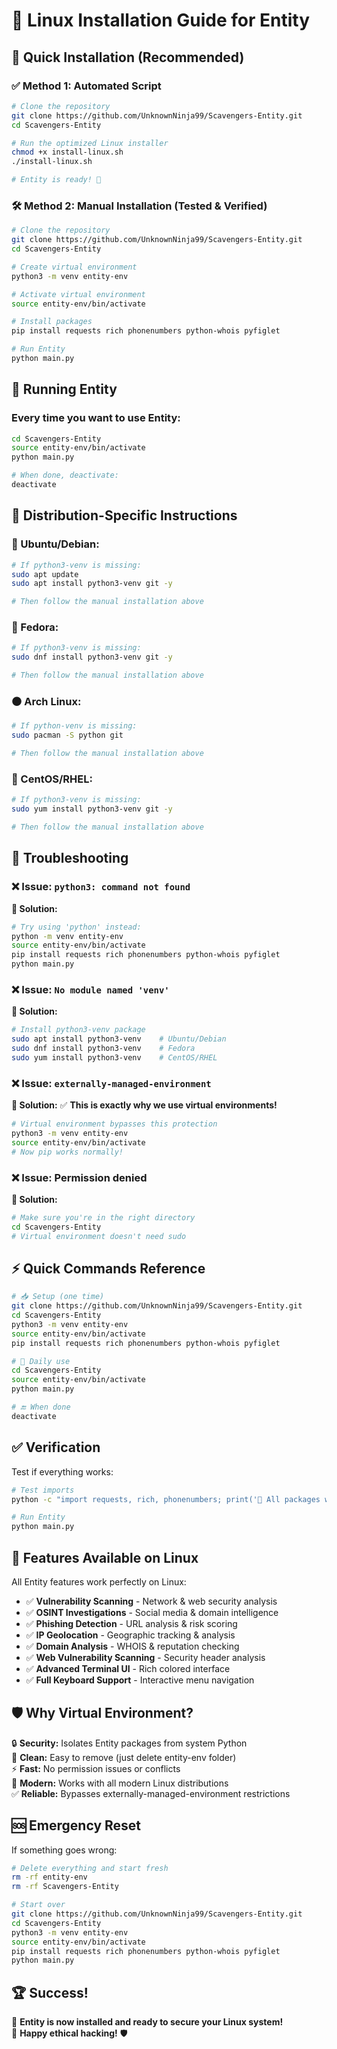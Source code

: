 # 🐧 Linux Installation Guide for Entity

## 🚀 **Quick Installation (Recommended)**

### **✅ Method 1: Automated Script**
```bash
# Clone the repository
git clone https://github.com/UnknownNinja99/Scavengers-Entity.git
cd Scavengers-Entity

# Run the optimized Linux installer
chmod +x install-linux.sh
./install-linux.sh

# Entity is ready! 🎉
```

### **🛠️ Method 2: Manual Installation (Tested & Verified)**
```bash
# Clone the repository
git clone https://github.com/UnknownNinja99/Scavengers-Entity.git
cd Scavengers-Entity

# Create virtual environment
python3 -m venv entity-env

# Activate virtual environment
source entity-env/bin/activate

# Install packages
pip install requests rich phonenumbers python-whois pyfiglet

# Run Entity
python main.py
```

## 🎯 **Running Entity**

### **Every time you want to use Entity:**
```bash
cd Scavengers-Entity
source entity-env/bin/activate
python main.py

# When done, deactivate:
deactivate
```

## 🎨 **Distribution-Specific Instructions**

### **🔶 Ubuntu/Debian:**
```bash
# If python3-venv is missing:
sudo apt update
sudo apt install python3-venv git -y

# Then follow the manual installation above
```

### **🔷 Fedora:**
```bash
# If python3-venv is missing:
sudo dnf install python3-venv git -y

# Then follow the manual installation above
```

### **⚫ Arch Linux:**
```bash
# If python-venv is missing:
sudo pacman -S python git

# Then follow the manual installation above
```

### **🔴 CentOS/RHEL:**
```bash
# If python3-venv is missing:
sudo yum install python3-venv git -y

# Then follow the manual installation above
```

## 🔧 **Troubleshooting**

### **❌ Issue: `python3: command not found`**
**🔧 Solution:**
```bash
# Try using 'python' instead:
python -m venv entity-env
source entity-env/bin/activate
pip install requests rich phonenumbers python-whois pyfiglet
python main.py
```

### **❌ Issue: `No module named 'venv'`**
**🔧 Solution:**
```bash
# Install python3-venv package
sudo apt install python3-venv    # Ubuntu/Debian
sudo dnf install python3-venv    # Fedora  
sudo yum install python3-venv    # CentOS/RHEL
```

### **❌ Issue: `externally-managed-environment`**
**🔧 Solution:** ✅ **This is exactly why we use virtual environments!**
```bash
# Virtual environment bypasses this protection
python3 -m venv entity-env
source entity-env/bin/activate
# Now pip works normally!
```

### **❌ Issue: Permission denied**
**🔧 Solution:**
```bash
# Make sure you're in the right directory
cd Scavengers-Entity
# Virtual environment doesn't need sudo
```

## ⚡ **Quick Commands Reference**

```bash
# 📥 Setup (one time)
git clone https://github.com/UnknownNinja99/Scavengers-Entity.git
cd Scavengers-Entity
python3 -m venv entity-env
source entity-env/bin/activate
pip install requests rich phonenumbers python-whois pyfiglet

# 🚀 Daily use
cd Scavengers-Entity
source entity-env/bin/activate
python main.py

# 🔚 When done
deactivate
```

## ✅ **Verification**

Test if everything works:
```bash
# Test imports
python -c "import requests, rich, phonenumbers; print('🎉 All packages working!')"

# Run Entity
python main.py
```

## 🎯 **Features Available on Linux**

All Entity features work perfectly on Linux:
- ✅ **Vulnerability Scanning** - Network & web security analysis
- ✅ **OSINT Investigations** - Social media & domain intelligence  
- ✅ **Phishing Detection** - URL analysis & risk scoring
- ✅ **IP Geolocation** - Geographic tracking & analysis
- ✅ **Domain Analysis** - WHOIS & reputation checking
- ✅ **Web Vulnerability Scanning** - Security header analysis
- ✅ **Advanced Terminal UI** - Rich colored interface
- ✅ **Full Keyboard Support** - Interactive menu navigation

## 🛡️ **Why Virtual Environment?**

🔒 **Security:** Isolates Entity packages from system Python  
🧹 **Clean:** Easy to remove (just delete entity-env folder)  
⚡ **Fast:** No permission issues or conflicts  
🎯 **Modern:** Works with all modern Linux distributions  
✅ **Reliable:** Bypasses externally-managed-environment restrictions

## 🆘 **Emergency Reset**

If something goes wrong:
```bash
# Delete everything and start fresh
rm -rf entity-env
rm -rf Scavengers-Entity

# Start over
git clone https://github.com/UnknownNinja99/Scavengers-Entity.git
cd Scavengers-Entity
python3 -m venv entity-env
source entity-env/bin/activate
pip install requests rich phonenumbers python-whois pyfiglet
python main.py
```

## 🏆 **Success!**

🎉 **Entity is now installed and ready to secure your Linux system!**  
🚀 **Happy ethical hacking!** 🛡️
